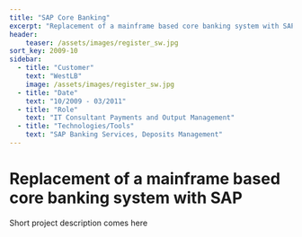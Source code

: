 ```yaml
---
title: "SAP Core Banking"
excerpt: "Replacement of a mainframe based core banking system with SAP"
header:
    teaser: /assets/images/register_sw.jpg
sort_key: 2009-10
sidebar:
  - title: "Customer"
    text: "WestLB"
    image: /assets/images/register_sw.jpg
  - title: "Date"
    text: "10/2009 - 03/2011"
  - title: "Role"
    text: "IT Consultant Payments and Output Management"
  - title: "Technologies/Tools"
    text: "SAP Banking Services, Deposits Management"
---
```


# Replacement of a mainframe based core banking system with SAP

Short project description comes here
